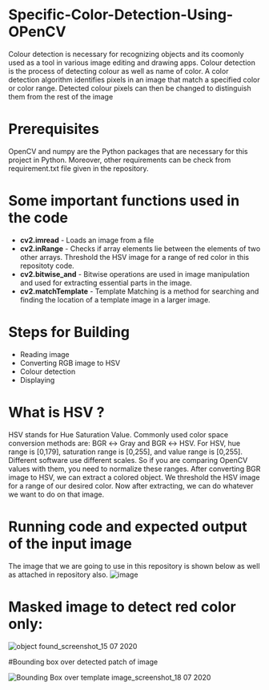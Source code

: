 # Specific-Color-Detection-Using-OPenCV

Colour detection is necessary for recognizing objects and its coomonly used as a tool in various image editing and drawing apps. Colour detection is the process of detecting colour as well as name of color. A color detection algorithm identifies pixels in an image that match a specified color or color range. Detected colour pixels can then be changed to distinguish them from the rest of the image

# Prerequisites
OpenCV and numpy are the Python packages that are necessary for this project in Python. Moreover, other requirements can be check from requirement.txt file given in the repository.

# Some important functions used in the code
* **cv2.imread** - Loads an image from a file
* **cv2.inRange** - Checks if array elements lie between the elements of two other arrays. Threshold the HSV image for a range of red color in this repositoty code.
* **cv2.bitwise_and** - Bitwise operations are used in image manipulation and used for extracting essential parts in the image.
* **cv2.matchTemplate** - Template Matching is a method for searching and finding the location of a template image in a larger image.

# Steps for Building
* Reading image
* Converting RGB image to HSV
* Colour detection
* Displaying

# What is HSV ?
HSV stands for Hue Saturation Value. Commonly used color space conversion methods are: BGR ↔ Gray and BGR ↔ HSV. For HSV, hue range is [0,179], saturation range is [0,255], and value range is [0,255]. Different software use different scales. So if you are comparing OpenCV values with them, you need to normalize these ranges. After converting BGR image to HSV, we can extract a colored object. We threshold the HSV image for a range of our desired color. Now after extracting, we can do whatever we want to do on that image.

# Running code and expected output of the input image

The image that we are going to use in this repository is shown below as well as attached in repository also.
![image](https://user-images.githubusercontent.com/39157936/87852154-2ded9180-c91d-11ea-8d58-0c0b67dcc50b.jpg)

# Masked image to detect red color only:
![object found_screenshot_15 07 2020](https://user-images.githubusercontent.com/39157936/87851622-16f87080-c918-11ea-811b-709a63478db0.png)

#Bounding box over detected patch of image

![Bounding Box over template image_screenshot_18 07 2020](https://user-images.githubusercontent.com/39157936/87851634-31cae500-c918-11ea-9925-26c31373c687.png)
